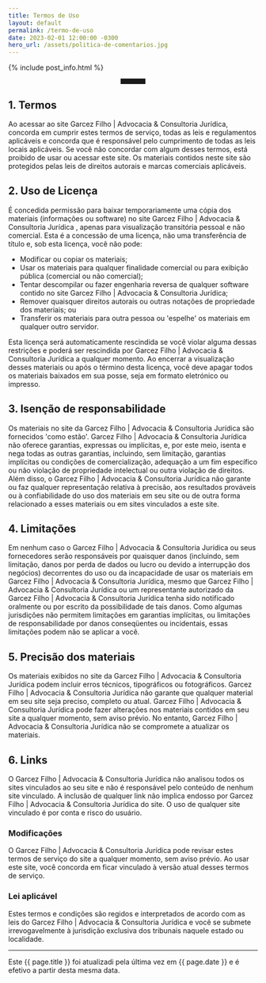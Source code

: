 ```yaml
---
title: Termos de Uso
layout: default
permalink: /termo-de-uso
date: 2023-02-01 12:00:00 -0300
hero_url: /assets/politica-de-comentarios.jpg
---
```


{% include post_info.html %}

<hr style="max-width: 50px;border-width: 3px;border-color: rgba(6,42,78);text-align: center;margin: auto;padding-bottom: 10px; opacity:1; margin-bottom: 2vw;">

## 1. Termos

Ao acessar ao site Garcez Filho \| Advocacia & Consultoria Jurídica, concorda em cumprir estes termos de serviço, todas as leis e regulamentos aplicáveis e concorda que é responsável pelo cumprimento de todas as leis locais aplicáveis. Se você não concordar com algum desses termos, está proibido de usar ou acessar este site. Os materiais contidos neste site são protegidos pelas leis de direitos autorais e marcas comerciais aplicáveis.

## 2. Uso de Licença

É concedida permissão para baixar temporariamente uma cópia dos materiais (informações ou software) no site Garcez Filho \| Advocacia & Consultoria Jurídica , apenas para visualização transitória pessoal e não comercial. Esta é a concessão de uma licença, não uma transferência de título e, sob esta licença, você não pode: 

* Modificar ou copiar os materiais; 
* Usar os materiais para qualquer finalidade comercial ou para exibição pública (comercial ou não comercial); 
* Tentar descompilar ou fazer engenharia reversa de qualquer software contido no site Garcez Filho \| Advocacia & Consultoria Jurídica; 
* Remover quaisquer direitos autorais ou outras notações de propriedade dos materiais; ou 
* Transferir os materiais para outra pessoa ou 'espelhe' os materiais em qualquer outro servidor.

Esta licença será automaticamente rescindida se você violar alguma dessas restrições e poderá ser rescindida por Garcez Filho \| Advocacia & Consultoria Jurídica a qualquer momento. Ao encerrar a visualização desses materiais ou após o término desta licença, você deve apagar todos os materiais baixados em sua posse, seja em formato eletrónico ou impresso.

## 3. Isenção de responsabilidade

Os materiais no site da Garcez Filho \| Advocacia & Consultoria Jurídica são fornecidos 'como estão'. Garcez Filho \| Advocacia & Consultoria Jurídica não oferece garantias, expressas ou implícitas, e, por este meio, isenta e nega todas as outras garantias, incluindo, sem limitação, garantias implícitas ou condições de comercialização, adequação a um fim específico ou não violação de propriedade intelectual ou outra violação de direitos.
Além disso, o Garcez Filho \| Advocacia & Consultoria Jurídica não garante ou faz qualquer representação relativa à precisão, aos resultados prováveis ou à confiabilidade do uso dos materiais em seu site ou de outra forma relacionado a esses materiais ou em sites vinculados a este site.

## 4. Limitações

Em nenhum caso o Garcez Filho \| Advocacia & Consultoria Jurídica ou seus fornecedores serão responsáveis por quaisquer danos (incluindo, sem limitação, danos por perda de dados ou lucro ou devido a interrupção dos negócios) decorrentes do uso ou da incapacidade de usar os materiais em Garcez Filho \| Advocacia & Consultoria Jurídica, mesmo que Garcez Filho \| Advocacia & Consultoria Jurídica ou um representante autorizado da Garcez Filho \| Advocacia & Consultoria Jurídica tenha sido notificado oralmente ou por escrito da possibilidade de tais danos. Como algumas jurisdições não permitem limitações em garantias implícitas, ou limitações de responsabilidade por danos conseqüentes ou incidentais, essas limitações podem não se aplicar a você.

## 5. Precisão dos materiais

Os materiais exibidos no site da Garcez Filho \| Advocacia & Consultoria Jurídica podem incluir erros técnicos, tipográficos ou fotográficos. Garcez Filho \| Advocacia & Consultoria Jurídica não garante que qualquer material em seu site seja preciso, completo ou atual. Garcez Filho \| Advocacia & Consultoria Jurídica pode fazer alterações nos materiais contidos em seu site a qualquer momento, sem aviso prévio. No entanto, Garcez Filho \| Advocacia & Consultoria Jurídica não se compromete a atualizar os materiais.

## 6. Links

O Garcez Filho \| Advocacia & Consultoria Jurídica não analisou todos os sites vinculados ao seu site e não é responsável pelo conteúdo de nenhum site vinculado. A inclusão de qualquer link não implica endosso por Garcez Filho \| Advocacia & Consultoria Jurídica do site. O uso de qualquer site vinculado é por conta e risco do usuário.


### Modificações

O Garcez Filho \| Advocacia & Consultoria Jurídica pode revisar estes termos de serviço do site a qualquer momento, sem aviso prévio. Ao usar este site, você concorda em ficar vinculado à versão atual desses termos de serviço.

### Lei aplicável

Estes termos e condições são regidos e interpretados de acordo com as leis do Garcez Filho \| Advocacia & Consultoria Jurídica e você se submete irrevogavelmente à jurisdição exclusiva dos tribunais naquele estado ou localidade.

<hr>

Este {{ page.title }} foi atualizadi pela última vez em {{ page.date }} e é efetivo a partir desta mesma data.